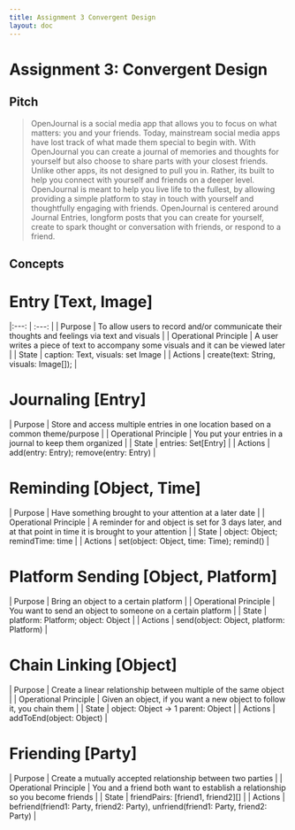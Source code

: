 ```yaml
---
title: Assignment 3 Convergent Design
layout: doc
---
```


# Assignment 3: Convergent Design

## Pitch

> OpenJournal is a social media app that allows you to focus on what matters: you and your friends. Today, mainstream social media apps have lost track of what made them special to begin with. With OpenJournal you can create a journal of memories and thoughts for yourself but also choose to share parts with your closest friends. Unlike other apps, its not designed to pull you in. Rather, its built to help you connect with yourself and friends on a deeper level. OpenJournal is meant to help you live life to the fullest, by allowing providing a simple platform to stay in touch with yourself and thoughtfully engaging with friends. OpenJournal is centered around Journal Entries, longform posts that you can create for yourself, create to spark thought or conversation with friends, or respond to a friend.

## Concepts

# Entry \[Text, Image]

|:---: | :---: |
| Purpose | To allow users to record and/or communicate their thoughts and feelings via text and visuals |
| Operational Principle | A user writes a piece of text to accompany some visuals and it can be viewed later |
| State | caption: Text, visuals: set Image |
| Actions | create(text: String, visuals: Image[]); |

# Journaling \[Entry]

| Purpose | Store and access multiple entries in one location based on a common theme/purpose |
| Operational Principle | You put your entries in a journal to keep them organized |
| State | entries: Set\[Entry] |
| Actions | add(entry: Entry); remove(entry: Entry) |

# Reminding \[Object, Time]

| Purpose | Have something brought to your attention at a later date |
| Operational Principle | A reminder for and object is set for 3 days later, and at that point in time it is brought to your attention |
| State | object: Object; remindTime: time |
| Actions | set(object: Object, time: Time); remind() |

# Platform Sending \[Object, Platform]

| Purpose | Bring an object to a certain platform |
| Operational Principle | You want to send an object to someone on a certain platform |
| State | platform: Platform; object: Object |
| Actions | send(object: Object, platform: Platform) |

# Chain Linking \[Object]

| Purpose | Create a linear relationship between multiple of the same object |
| Operational Principle | Given an object, if you want a new object to follow it, you chain them |
| State | object: Object -> 1 parent: Object |
| Actions | addToEnd(object: Object) |

# Friending \[Party]

| Purpose | Create a mutually accepted relationship between two parties |
| Operational Principle | You and a friend both want to establish a relationship so you become friends |
| State | friendPairs: \[friend1, friend2][] |
| Actions | befriend(friend1: Party, friend2: Party), unfriend(friend1: Party, friend2: Party) |
